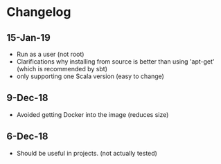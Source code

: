 # Changelog

## 15-Jan-19

- Run as a user (not root)
- Clarifications why installing from source is better than using 'apt-get' (which is recommended by sbt)
- only supporting one Scala version (easy to change)

## 9-Dec-18

- Avoided getting Docker into the image (reduces size)

## 6-Dec-18

- Should be useful in projects. (not actually tested)
